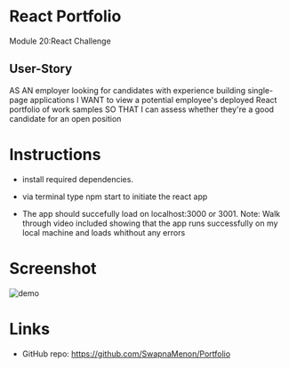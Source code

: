 # React Portfolio
Module 20:React Challenge

## User-Story
AS AN employer looking for candidates with experience building single-page applications
I WANT to view a potential employee's deployed React portfolio of work samples
SO THAT I can assess whether they're a good candidate for an open position


# Instructions 
- install required dependencies. 

- via terminal type npm start to initiate the react app

- The app should succefully load on localhost:3000 or 3001. 
Note: Walk through video included showing that the app runs successfully on my local machine and loads whithout any errors 


# Screenshot 
![demo]()



# Links 
- GitHub repo: https://github.com/SwapnaMenon/Portfolio




